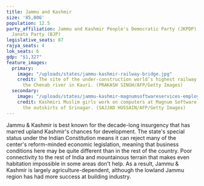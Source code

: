 ```yaml
---
title: Jammu and Kashmir
size: '85,806'
population: 12.5
party_affiliation: Jammu and Kashmir People's Democratic Party (JKPDP) & Bharatiya
  Janata Party (BJP)
legislative_seats: 87
rajya_seats: 4
lok_seats: 6
gdp: "$1,327"
feature_images:
  primary:
    image: "/uploads/states/jammu-kashmir-railway-bridge.jpg"
    credit: The site of the under-construction world’s highest railway bridge over
      the Chenab river in Kauri. (PRAKASH SINGH/AFP/Getty Images)
  secondary:
    image: "/uploads/states/jammu-kashmir-magnumsoftwareservices-employees.jpg"
    credit: Kashmiri Muslim girls work on computers at Magnum Software Services on
      the outskirts of Srinagar. (SAJJAD HUSSAIN/AFP/Getty Images)
---
```


Jammu & Kashmir is best known for the decade-long insurgency that has marred upland Kashmir's chances for development. The state's special status under the Indian Constitution means it can reject many of the center's reform-minded economic legislation, meaning that business conditions here may be quite different than in the rest of the country. Poor connectivity to the rest of India and mountainous terrain that makes even habitation impossible in some areas don't help. As a result, Jammu & Kashmir is largely agriculture-dependent, although the lowland Jammu region has had more success at building industry. 
